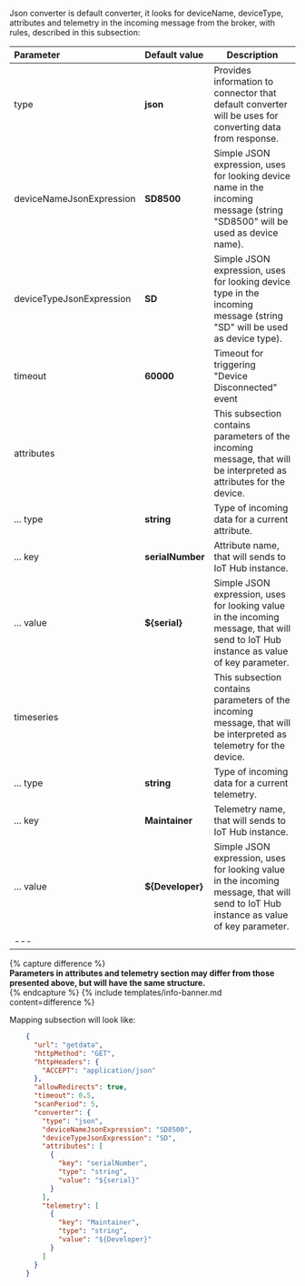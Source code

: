 Json converter is default converter, it looks for deviceName, deviceType, attributes and telemetry in the incoming message from the broker, with rules, described in this subsection:

|**Parameter**|**Default value**|**Description**|
|:-|:-|-
| type                        | **json**                  | Provides information to connector that default converter will be uses for converting data from response.                                     |
| deviceNameJsonExpression    | **SD8500**                | Simple JSON expression, uses for looking device name in the incoming message (string "SD8500" will be used as device name).               |
| deviceTypeJsonExpression    | **SD**                    | Simple JSON expression, uses for looking device type in the incoming message (string "SD" will be used as device type).                   |
| timeout                     | **60000**                 | Timeout for triggering "Device Disconnected" event                                                                                        |
| attributes                  |                           | This subsection contains parameters of the incoming message, that will be interpreted as attributes for the device.                       |
| ... type                    | **string**                | Type of incoming data for a current attribute.                                                                                            |
| ... key                     | **serialNumber**          | Attribute name, that will sends to IoT Hub instance.                                                                                  |
| ... value                   | **${serial}**             | Simple JSON expression, uses for looking value in the incoming message, that will send to IoT Hub instance as value of key parameter. |
| timeseries                  |                           | This subsection contains parameters of the incoming message, that will be interpreted as telemetry for the device.                        |
| ... type                    | **string**                | Type of incoming data for a current telemetry.                                                                                            |
| ... key                     | **Maintainer**            | Telemetry name, that will sends to IoT Hub instance.                                                                                  |
| ... value                   | **${Developer}**          | Simple JSON expression, uses for looking value in the incoming message, that will send to IoT Hub instance as value of key parameter. |
|--- 

{% capture difference %}
<br>
**Parameters in attributes and telemetry section may differ from those presented above, but will have the same structure.**  
{% endcapture %}
{% include templates/info-banner.md content=difference %}


Mapping subsection will look like:

```json
    {
      "url": "getdata",
      "httpMethod": "GET",
      "httpHeaders": {
        "ACCEPT": "application/json"
      },
      "allowRedirects": true,
      "timeout": 0.5,
      "scanPeriod": 5,
      "converter": {
        "type": "json",
        "deviceNameJsonExpression": "SD8500",
        "deviceTypeJsonExpression": "SD",
        "attributes": [
          {
            "key": "serialNumber",
            "type": "string",
            "value": "${serial}"
          }
        ],
        "telemetry": [
          {
            "key": "Maintainer",
            "type": "string",
            "value": "${Developer}"
          }
        ]
      }
    }
```
